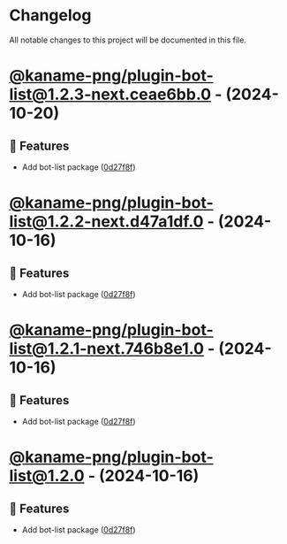 # Changelog

All notable changes to this project will be documented in this file.

# [@kaname-png/plugin-bot-list@1.2.3-next.ceae6bb.0](https://github.com/sawa-ko/neko-plugins/tree/@kaname-png/plugin-bot-list@1.2.3-next.ceae6bb.0) - (2024-10-20)

## 🚀 Features

- Add bot-list package ([0d27f8f](https://github.com/sawa-ko/neko-plugins/commit/0d27f8fcf0c65e9c1520b0d7e7a4b45049625c4f))

# [@kaname-png/plugin-bot-list@1.2.2-next.d47a1df.0](https://github.com/sawa-ko/neko-plugins/tree/@kaname-png/plugin-bot-list@1.2.2-next.d47a1df.0) - (2024-10-16)

## 🚀 Features

- Add bot-list package ([0d27f8f](https://github.com/sawa-ko/neko-plugins/commit/0d27f8fcf0c65e9c1520b0d7e7a4b45049625c4f))

# [@kaname-png/plugin-bot-list@1.2.1-next.746b8e1.0](https://github.com/sawa-ko/neko-plugins/tree/@kaname-png/plugin-bot-list@1.2.1-next.746b8e1.0) - (2024-10-16)

## 🚀 Features

- Add bot-list package ([0d27f8f](https://github.com/sawa-ko/neko-plugins/commit/0d27f8fcf0c65e9c1520b0d7e7a4b45049625c4f))

# [@kaname-png/plugin-bot-list@1.2.0](https://github.com/sawa-ko/neko-plugins/tree/@kaname-png/plugin-bot-list@1.2.0) - (2024-10-16)

## 🚀 Features

- Add bot-list package ([0d27f8f](https://github.com/sawa-ko/neko-plugins/commit/0d27f8fcf0c65e9c1520b0d7e7a4b45049625c4f))


